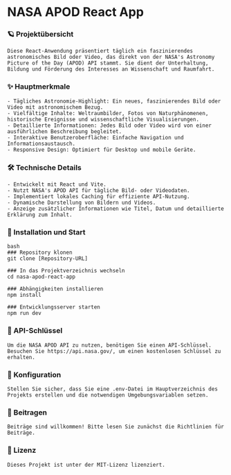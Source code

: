 # NASA APOD React App

### 🪐 Projektübersicht

    Diese React-Anwendung präsentiert täglich ein faszinierendes astronomisches Bild oder Video, das direkt von der NASA's Astronomy Picture of the Day (APOD) API stammt. Sie dient der Unterhaltung, Bildung und Förderung des Interesses an Wissenschaft und Raumfahrt.

### ✨ Hauptmerkmale

    - Tägliches Astronomie-Highlight: Ein neues, faszinierendes Bild oder Video mit astronomischem Bezug.
    - Vielfältige Inhalte: Weltraumbilder, Fotos von Naturphänomenen, historische Ereignisse und wissenschaftliche Visualisierungen.
    - Detaillierte Informationen: Jedes Bild oder Video wird von einer ausführlichen Beschreibung begleitet.
    - Interaktive Benutzeroberfläche: Einfache Navigation und Informationsaustausch.
    - Responsive Design: Optimiert für Desktop und mobile Geräte.

### 🛠 Technische Details

    - Entwickelt mit React und Vite.
    - Nutzt NASA's APOD API für tägliche Bild- oder Videodaten.
    - Implementiert lokales Caching für effiziente API-Nutzung.
    - Dynamische Darstellung von Bildern und Videos.
    - Anzeige zusätzlicher Informationen wie Titel, Datum und detaillierte Erklärung zum Inhalt.

### 🚀 Installation und Start

    bash
    ### Repository klonen
    git clone [Repository-URL]

    ### In das Projektverzeichnis wechseln
    cd nasa-apod-react-app

    ### Abhängigkeiten installieren
    npm install

    ### Entwicklungsserver starten
    npm run dev

### 🔑 API-Schlüssel

    Um die NASA APOD API zu nutzen, benötigen Sie einen API-Schlüssel. Besuchen Sie https://api.nasa.gov/, um einen kostenlosen Schlüssel zu erhalten.

### 🔧 Konfiguration

    Stellen Sie sicher, dass Sie eine .env-Datei im Hauptverzeichnis des Projekts erstellen und die notwendigen Umgebungsvariablen setzen.

### 🤝 Beitragen

    Beiträge sind willkommen! Bitte lesen Sie zunächst die Richtlinien für Beiträge.

### 📝 Lizenz

    Dieses Projekt ist unter der MIT-Lizenz lizenziert.

